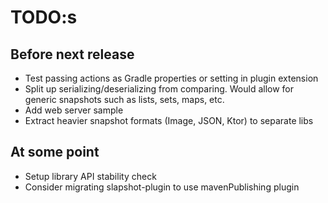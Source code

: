 # TODO:s

## Before next release
* Test passing actions as Gradle properties or setting in plugin extension
* Split up serializing/deserializing from comparing. Would allow for generic snapshots such as lists, sets, maps, etc.
* Add web server sample
* Extract heavier snapshot formats (Image, JSON, Ktor) to separate libs

## At some point
* Setup library API stability check
* Consider migrating slapshot-plugin to use mavenPublishing plugin